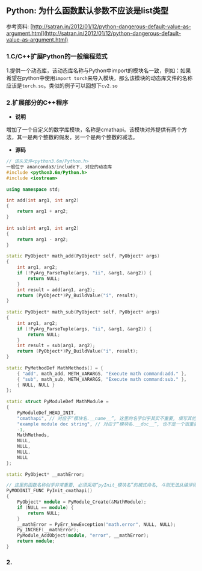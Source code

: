 ## Python: 为什么函数默认参数不应该是list类型

参考资料: [http://satran.in/2012/01/12/python-dangerous-default-value-as-argument.html](http://satran.in/2012/01/12/python-dangerous-default-value-as-argument.html)

### 1.C/C++扩展Python的一般编程范式

1.提供一个动态库，该动态库名称与Python中import的模块名一致，例如：如果希望在python中使用`import torch`来导入模块，那么该模块的动态库文件的名称应该是`torch.so`。类似的例子可以回想下`cv2.so`

### 2.扩展部分的C++程序

* **说明**

增加了一个自定义的数学库模块，名称是cmathapi。该模块对外提供有两个方法，其一是两个整数的假发，另一个是两个整数的减法。

* **源码**

```cpp
// 该头文件<python3.6m/Python.h>
一般位于 ananconda3/include下, 对应的动态库
#include <python3.6m/Python.h>
#include <iostream>
 
using namespace std;

int add(int arg1, int arg2)
{
    return arg1 + arg2;
}
 
int sub(int arg1, int arg2)
{
    return arg1 - arg2;
}
 
static PyObject* math_add(PyObject* self, PyObject* args)
{
    int arg1, arg2;
    if (!PyArg_ParseTuple(args, "ii", &arg1, &arg2)) {
        return NULL;
    }
    int result = add(arg1, arg2);
    return (PyObject*)Py_BuildValue("i", result);
}
 
static PyObject* math_sub(PyObject* self, PyObject* args)
{
    int arg1, arg2;
    if (!PyArg_ParseTuple(args, "ii", &arg1, &arg2)) {
        return NULL;
    }
    int result = sub(arg1, arg2);
    return (PyObject*)Py_BuildValue("i", result);
}
 
static PyMethodDef MathMethods[] = {
    { "add", math_add, METH_VARARGS, "Execute math command:add." },
    { "sub", math_sub, METH_VARARGS, "Execute math command:sub." },
    { NULL, NULL }
};
 
static struct PyModuleDef MathModule =
{
    PyModuleDef_HEAD_INIT,
    "cmathapi", // 对应于“模块名.__name__”, 这里的名字似乎其实不重要, 填写其他字符串(与模块名称不一致)也不会影响编译好的动态库在使用时的模块名称
    "example module doc string", // 对应于“模块名.__doc__”, 也不是一个很重要的字段
    -1,
    MathMethods,
    NULL,
    NULL,
    NULL,
    NULL
};
 
static PyObject* __mathError;

// 这里的函数名称似乎非常重要, 必须采用“pyInit_模块名”的模式命名, 斗则无法从编译得到的动态库中import指定模块名称
PyMODINIT_FUNC PyInit_cmathapi()
{
    PyObject* module = PyModule_Create(&MathModule);
    if (NULL == module) {
        return NULL;
    }
    __mathError = PyErr_NewException("math.error", NULL, NULL);
    Py_INCREF(__mathError);
    PyModule_AddObject(module, "error", __mathError);
    return module;
}
```

### 2.